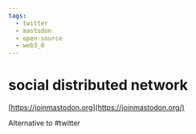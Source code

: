 ```yaml
---
tags:
  - twitter
  - mastodon
  - open-source
  - web3_0
---
```


# social distributed network

[https://joinmastodon.org](https://joinmastodon.org/)

Alternative to #twitter 


